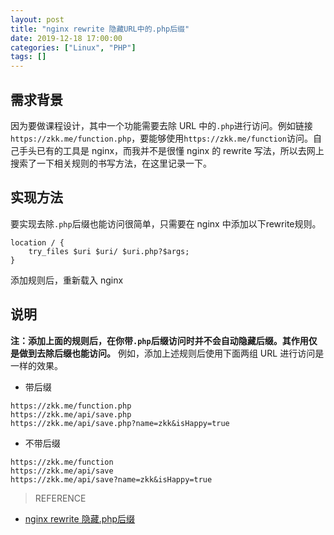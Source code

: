 ```yaml
---
layout: post
title: "nginx rewrite 隐藏URL中的.php后缀"
date: 2019-12-18 17:00:00
categories: ["Linux", "PHP"]
tags: []
---
```

## 需求背景
因为要做课程设计，其中一个功能需要去除 URL 中的`.php`进行访问。例如链接`https://zkk.me/function.php`，要能够使用`https://zkk.me/function`访问。自己手头已有的工具<!--more-->是 nginx，而我并不是很懂 nginx 的 rewrite 写法，所以去网上搜索了一下相关规则的书写方法，在这里记录一下。

## 实现方法
要实现去除`.php`后缀也能访问很简单，只需要在 nginx 中添加以下rewrite规则。
```
location / {
    try_files $uri $uri/ $uri.php?$args;
}
```
添加规则后，重新载入 nginx

## 说明
**注：添加上面的规则后，在你带`.php`后缀访问时并不会自动隐藏后缀。其作用仅是做到去除后缀也能访问。**
例如，添加上述规则后使用下面两组 URL 进行访问是一样的效果。
- 带后缀
```
https://zkk.me/function.php
https://zkk.me/api/save.php
https://zkk.me/api/save.php?name=zkk&isHappy=true
```
- 不带后缀
```
https://zkk.me/function
https://zkk.me/api/save
https://zkk.me/api/save?name=zkk&isHappy=true
```

> REFERENCE
- [nginx rewrite 隐藏.php后缀](https://blog.csdn.net/panyox/article/details/81356880 "nginx rewrite 隐藏.php后缀")
